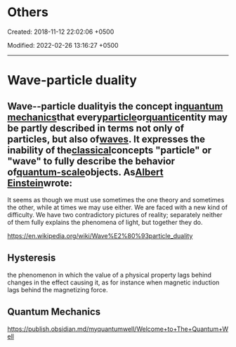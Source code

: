# Others

Created: 2018-11-12 22:02:06 +0500

Modified: 2022-02-26 13:16:27 +0500

---

# Wave-particle duality

## Wave--particle dualityis the concept in[quantum mechanics](https://en.wikipedia.org/wiki/Quantum_mechanics)that every[particle](https://en.wikipedia.org/wiki/Particle)or[quantic](https://en.wikipedia.org/wiki/Quantum)entity may be partly described in terms not only of particles, but also of[waves](https://en.wikipedia.org/wiki/Wave). It expresses the inability of the[classical](https://en.wikipedia.org/wiki/Classical_physics)concepts "particle" or "wave" to fully describe the behavior of[quantum-scale](https://en.wikipedia.org/wiki/Quantum-scale)objects. As[Albert Einstein](https://en.wikipedia.org/wiki/Albert_Einstein)wrote:

It seems as though we must use sometimes the one theory and sometimes the other, while at times we may use either. We are faced with a new kind of difficulty. We have two contradictory pictures of reality; separately neither of them fully explains the phenomena of light, but together they do.

<https://en.wikipedia.org/wiki/Wave%E2%80%93particle_duality>

## Hysteresis

the phenomenon in which the value of a physical property lags behind changes in the effect causing it, as for instance when magnetic induction lags behind the magnetizing force.

## Quantum Mechanics

<https://publish.obsidian.md/myquantumwell/Welcome+to+The+Quantum+Well>
